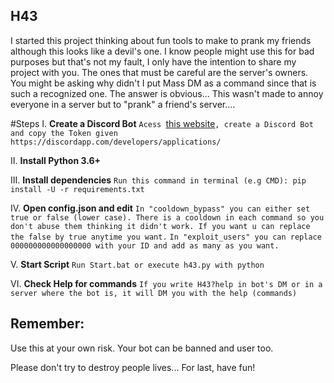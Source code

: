 ## H43

I started this project thinking about fun tools to make to prank my friends although this looks like a devil's one.
I know people might use this for bad purposes but that's not my fault, I only have the intention to share my project with you. The ones that must be careful are the server's owners.
You might be asking why didn't I put Mass DM as a command since that is such a recognized one. The answer is obvious... This wasn't made to annoy everyone in a server but to "prank" a friend's server....

#Steps
I. **Create a Discord Bot**
```Acess ```[this website](https://discordapp.com/developers/applications/)```, create a Discord Bot and copy the Token given```
```https://discordapp.com/developers/applications/```

II. **Install Python 3.6+**

III. **Install dependencies**
```Run this command in terminal (e.g CMD): pip install -U -r requirements.txt```

IV. **Open config.json and edit**
```In "cooldown_bypass" you can either set true or false (lower case). There is a cooldown in each command so you don't abuse them thinking it didn't work. If you want u can replace the false by true anytime you want.```
```In "exploit_users" you can replace 000000000000000000 with your ID and add as many as you want.```

V. **Start Script**
```Run Start.bat or execute h43.py with python```

VI. **Check Help for commands**
```If you write H43?help in bot's DM or in a server where the bot is, it will DM you with the help (commands)```

## Remember:
Use this at your own risk. Your bot can be banned and user too.

Please don't try to destroy people lives... 
For last, have fun!


